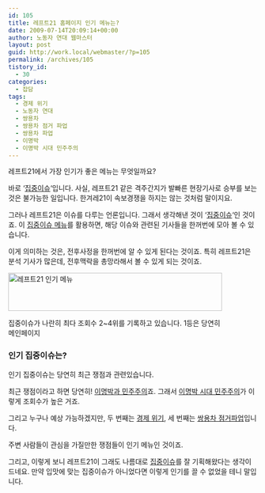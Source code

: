 ```yaml
---
id: 105
title: 레프트21 홈페이지 인기 메뉴는?
date: 2009-07-14T20:09:14+00:00
author: 노동자 연대 웹마스터
layout: post
guid: http://work.local/webmaster/?p=105
permalink: /archives/105
tistory_id:
  - 30
categories:
  - 잡담
tags:
  - 경제 위기
  - 노동자 연대
  - 쌍용차
  - 쌍용차 점거 파업
  - 쌍용차 파업
  - 이명박
  - 이명박 시대 민주주의
---
```

레프트21에서 가장 인기가 좋은 메뉴는 무엇일까요?

바로 ‘<a href="http://wspaper.org/6_all_issue.php" target="_blank" class="broken_link">집중이슈</a>‘입니다. 사실, 레프트21 같은 격주간지가 발빠른 현장기사로 승부를 보는 것은 불가능한 일입니다. 한겨레21이 속보경쟁을 하지는 않는 것처럼 말이지요.

그러나 레프트21은 이슈를 다루는 언론입니다. 그래서 생각해낸 것이 ‘<a href="http://wspaper.org/6_all_issue.php" target="_blank" class="broken_link">집중이슈</a>‘인 것이죠. 이 <a href="http://wspaper.org/6_all_issue.php" target="_blank" class="broken_link">집중이슈 메뉴</a>를 활용하면, 해당 이슈와 관련된 기사들을 한꺼번에 모아 볼 수 있습니다.

이게 의미하는 것은, 전후사정을 한꺼번에 알 수 있게 된다는 것이죠. 특히 레프트21은 분석 기사가 많은데, 전후맥락을 총망라해서 볼 수 있게 되는 것이죠.

<div style="width: 442px" class="wp-caption aligncenter">
  <img src="http://work.local/webmaster/wp-content/uploads/1/cfile27.uf.1760E04B4D08471203FEB7.jpg" width="432" height="77" alt="레프트21 인기 메뉴" />
  
  <p class="wp-caption-text">
    집중이슈가 나란히 최다 조회수 2~4위를 기록하고 있습니다. 1등은 당연히 메인페이지
  </p>
</div>

### 인기 집중이슈는?

인기 집중이슈는 당연히 최근 쟁점과 관련있습니다.

최근 쟁점이라고 하면 당연히! <a href="http://wspaper.org/6_issue.php?issue_no=37" target="_blank">이명박과 민주주의</a>죠. 그래서 <a href="http://wspaper.org/6_issue.php?issue_no=37" target="_blank">이명박 시대 민주주의</a>가 이렇게 조회수가 높은 거죠.

그리고 누구나 예상 가능하겠지만, 두 번째는 <a href="http://wspaper.org/6_issue.php?issue_no=30" target="_blank">경제 위기</a>, 세 번째는 <a href="http://wspaper.org/6_issue.php?issue_no=41" target="_blank">쌍용차 점거파업</a>입니다.

주변 사람들이 관심을 가질만한 쟁점들이 인기 메뉴인 것이죠.

그리고, 이렇게 보니 레프트21이 그래도 나름대로 <a href="http://wspaper.org/6_all_issue.php" target="_blank" class="broken_link">집중이슈</a>를 잘 기획해왔다는 생각이 드네요. 만약 입맛에 맞는 집중이슈가 아니었다면 이렇게 인기를 끌 수 없었을 테니 말입니다.
